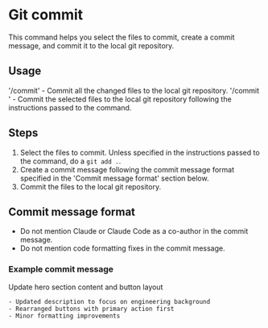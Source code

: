 # Git commit
This command helps you select the files to commit, create a commit message, and commit it to the local git repository.

## Usage
'/commit' - Commit all the changed files to the local git repository.
'/commit <Instructions>' - Commit the selected files to the local git repository following the instructions passed to the command.

## Steps
1. Select the files to commit. Unless specified in the instructions passed to the command, do a `git add .`.
2. Create a commit message following the commit message format specified in the 'Commit message format' section below.
3. Commit the files to the local git repository.

## Commit message format
- Do not mention Claude or Claude Code as a co-author in the commit message.
- Do not mention code formatting fixes in the commit message.

### Example commit message
Update hero section content and button layout

    - Updated description to focus on engineering background
    - Rearranged buttons with primary action first
    - Minor formatting improvements

